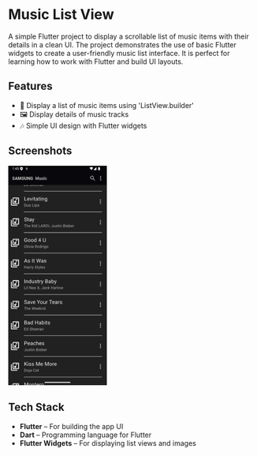 # Music List View

A simple Flutter project to display a scrollable list of music items with their details in a clean UI. The project demonstrates the use of basic Flutter widgets to create a user-friendly music list interface. It is perfect for learning how to work with Flutter and build UI layouts.

## Features

- 🎵 Display a list of music items using 'ListView.builder'
- 🖼️ Display details of music tracks
- 🎶 Simple UI design with Flutter widgets

## Screenshots

<img src="assets/readme/music_list_view_ss.png" width="200" height="auto" />

## Tech Stack

- **Flutter** – For building the app UI
- **Dart** – Programming language for Flutter
- **Flutter Widgets** – For displaying list views and images


<!--
# music_list_view

A new Flutter project.

## Getting Started

This project is a starting point for a Flutter application.

A few resources to get you started if this is your first Flutter project:

- [Lab: Write your first Flutter app](https://docs.flutter.dev/get-started/codelab)
- [Cookbook: Useful Flutter samples](https://docs.flutter.dev/cookbook)

For help getting started with Flutter development, view the
[online documentation](https://docs.flutter.dev/), which offers tutorials,
samples, guidance on mobile development, and a full API reference.
-->